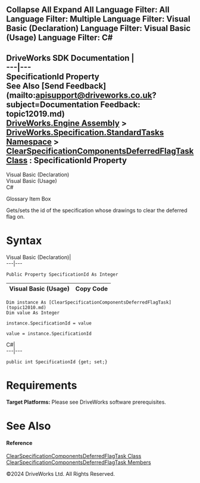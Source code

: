        

 Collapse All Expand All  Language Filter: All  Language Filter: Multiple  Language Filter: Visual Basic (Declaration) Language Filter: Visual Basic (Usage) Language Filter: C#  
---  
DriveWorks SDK Documentation  |   
---|---  
SpecificationId Property   
See Also [Send Feedback](mailto:apisupport@driveworks.co.uk?subject=Documentation Feedback: topic12019.md)  
[DriveWorks.Engine Assembly](topic2156.md) > [DriveWorks.Specification.StandardTasks Namespace](topic11896.md) > [ClearSpecificationComponentsDeferredFlagTask Class](topic12010.md) : SpecificationId Property  
---  
  
Visual Basic (Declaration)    
Visual Basic (Usage)    
C# 

Glossary Item Box

Gets/sets the id of the specification whose drawings to clear the deferred flag on. 

# Syntax

Visual Basic (Declaration)|   
---|---  
      
    
    Public Property SpecificationId As Integer  
  
Visual Basic (Usage)| Copy Code  
---|---  
      
    
    Dim instance As [ClearSpecificationComponentsDeferredFlagTask](topic12010.md)
    Dim value As Integer
     
    instance.SpecificationId = value
     
    value = instance.SpecificationId  
  
C#|   
---|---  
      
    
    public int SpecificationId {get; set;}  
  
# Requirements

**Target Platforms:** Please see DriveWorks software prerequisites.

# See Also

#### Reference

[ClearSpecificationComponentsDeferredFlagTask Class](topic12010.md)   
[ClearSpecificationComponentsDeferredFlagTask Members](topic12011.md)

©2024 DriveWorks Ltd. All Rights Reserved.
